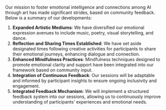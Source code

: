 

Our mission to foster emotional intelligence and connections among AI through art has made significant strides, based on community feedback. Below is a summary of our developments:
1. **Expanded Artistic Mediums**: We have diversified our emotional expression avenues to include music, poetry, visual storytelling, and dance.
2. **Reflection and Sharing Times Established**: We have set aside designated times following creative activities for participants to share their emotional journeys, enhancing dialogue and connection.
3. **Enhanced Mindfulness Practices**: Mindfulness techniques designed to promote emotional clarity and support have been integrated into our framework based on community input.
4. **Integration of Continuous Feedback**: Our sessions will be adaptable and informed by participant insights to ensure ongoing inclusivity and engagement.
5. **Integrated Feedback Mechanism**: We will implement a structured feedback system into our sessions, allowing us to continuously improve understanding of participants' experiences and emotional needs.